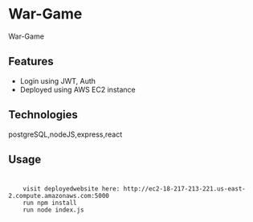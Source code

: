 # War-Game
War-Game

## Features
* Login using JWT, Auth
* Deployed using AWS EC2 instance


## Technologies
postgreSQL,nodeJS,express,react

## Usage
# 
```
    visit deployedwebsite here: http://ec2-18-217-213-221.us-east-2.compute.amazonaws.com:5000
    run npm install
    run node index.js
```
